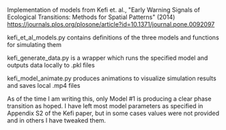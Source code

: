 Implementation of models from Kefi et. al., "Early Warning Signals of Ecological Transitions: Methods for Spatial Patterns" (2014)
https://journals.plos.org/plosone/article?id=10.1371/journal.pone.0092097


kefi_et_al_models.py contains definitions of the three models and functions for simulating them

kefi_generate_data.py is a wrapper which runs the specified model and outputs data locally to .pkl files

kefi_model_animate.py produces animations to visualize simulation results and saves local .mp4 files


As of the time I am writing this, only Model #1 is producing a clear phase transition as hoped. I have left most model parameters as specified in Appendix S2 of the Kefi paper, but in some cases values were not provided and in others I have tweaked them. 
